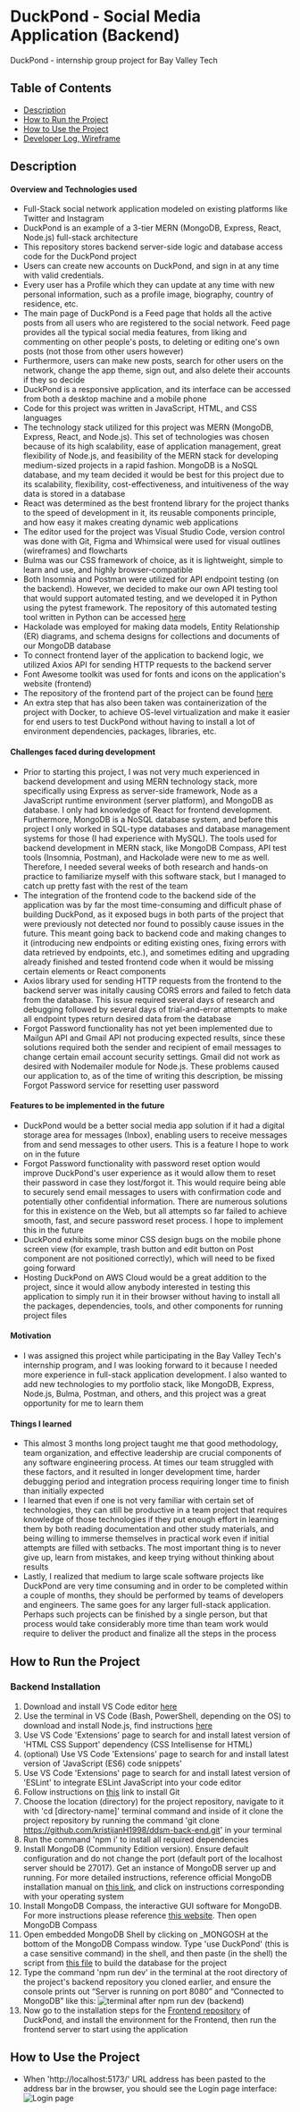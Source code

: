 # DuckPond - Social Media Application (Backend)
DuckPond - internship group project for Bay Valley Tech

## Table of Contents
- [Description](#description)
- [How to Run the Project](#how-to-run-the-project)
- [How to Use the Project](#how-to-use-the-project)
- [Developer Log, Wireframe](#developer-log-wireframe)

## Description
#### Overview and Technologies used
* Full-Stack social network application modeled on existing platforms like Twitter and Instagram
* DuckPond is an example of a 3-tier MERN (MongoDB, Express, React, Node.js) full-stack architecture 
* This repository stores backend server-side logic and database access code for the DuckPond project
* Users can create new accounts on DuckPond, and sign in at any time with valid credentials. 
* Every user has a Profile which they can update at any time with new personal information, such as a profile image, biography, country of residence, etc.
* The main page of DuckPond is a Feed page that holds all the active posts from all users who are registered to the social network. Feed page provides all the typical social media features, from liking and commenting on other people's posts, to deleting or editing one's own posts (not those from other users however)
* Furthermore, users can make new posts, search for other users on the network, change the app theme, sign out, and also delete their accounts if they so decide
* DuckPond is a responsive application, and its interface can be accessed from both a desktop machine and a mobile phone
* Code for this project was written in JavaScript, HTML, and CSS languages
* The technology stack utilized for this project was MERN (MongoDB, Express, React, and Node.js). This set of technologies was chosen because of its high scalability, ease of application management, great flexibility of Node.js, and feasibility of the MERN stack for developing medium-sized projects in a rapid fashion. MongoDB is a NoSQL database, and my team decided it would be best for this project due to its scalability, flexibility, cost-effectiveness, and intuitiveness of the way data is stored in a database
* React was determined as the best frontend library for the project thanks to the speed of development in it, its reusable components principle, and how easy it makes creating dynamic web applications
* The editor used for the project was Visual Studio Code, version control was done with Git, Figma and Whimsical were used for visual outlines (wireframes) and flowcharts 
* Bulma was our CSS framework of choice, as it is lightweight, simple to learn and use, and highly browser-compatible
* Both Insomnia and Postman were utilized for API endpoint testing (on the backend). However, we decided to make our own API testing tool that would support automated testing, and we developed it in Python using the pytest framework. The repository of this automated testing tool written in Python can be accessed [here](https://github.com/kristijanH1998/ddsm-backend-testing-tool.git)
* Hackolade was employed for making data models, Entity Relationship (ER) diagrams, and schema designs for collections and documents of our MongoDB database
* To connect frontend layer of the application to backend logic, we utilized Axios API for sending HTTP requests to the backend server
* Font Awesome toolkit was used for fonts and icons on the application's website (frontend)
* The repository of the frontend part of the project can be found [here](https://github.com/kristijanH1998/dev-duckies-sm-proj-front.git)      
* An extra step that has also been taken was containerization of the project with Docker, to achieve OS-level virtualization and make it easier for end users to test DuckPond without having to install a lot of environment dependencies, packages, libraries, etc.

#### Challenges faced during development
* Prior to starting this project, I was not very much experienced in backend development and using MERN technology stack, more specifically using Express as server-side framework, Node as a JavaScript runtime environment (server platform), and MongoDB as database. I only had knowledge of React for frontend development. Furthermore, MongoDB is a NoSQL database system, and before this project I only worked in SQL-type databases and database management systems for those (I had experience with MySQL). The tools used for backend development in MERN stack, like MongoDB Compass, API test tools (Insomnia, Postman), and Hackolade were new to me as well. Therefore, I needed several weeks of both research and hands-on practice to familiarize myself with this software stack, but I managed to catch up pretty fast with the rest of the team
* The integration of the frontend code to the backend side of the application was by far the most time-consuming and difficult phase of building DuckPond, as it exposed bugs in both parts of the project that were previously not detected nor found to possibly cause issues in the future. This meant going back to backend code and making changes to it (introducing new endpoints or editing existing ones, fixing errors with data retrieved by endpoints, etc.), and sometimes editing and upgrading already finished and tested frontend code when it would be missing certain elements or React components
* Axios library used for sending HTTP requests from the frontend to the backend server was initally causing CORS errors and failed to fetch data from the database. This issue required several days of research and debugging followed by several days of trial-and-error attempts to make all endpoint types return desired data from the database
* Forgot Password functionality has not yet been implemented due to Mailgun API and Gmail API not producing expected results, since these solutions required both the sender and recipient of email messages to change certain email account security settings. Gmail did not work as desired with Nodemailer module for Node.js. These problems caused our application to, as of the time of writing this description, be missing Forgot Password service for resetting user password       

#### Features to be implemented in the future
* DuckPond would be a better social media app solution if it had a digital storage area for messages (Inbox), enabling users to receive messages from and send messages to other users. This is a feature I hope to work on in the future
* Forgot Password functionality with password reset option would improve DuckPond's user experience as it would allow them to reset their password in case they lost/forgot it. This would require being able to securely send email messages to users with confirmation code and potentially other confidential information. There are numerous solutions for this in existence on the Web, but all attempts so far failed to achieve smooth, fast, and secure password reset process. I hope to implement this in the future
* DuckPond exhibits some minor CSS design bugs on the mobile phone screen view (for example, trash button and edit button on Post component are not positioned correctly), which will need to be fixed going forward
* Hosting DuckPond on AWS Cloud would be a great addition to the project, since it would allow anybody interested in testing this application to simply run it in their browser without having to install all the packages, dependencies, tools, and other components for running project files

#### Motivation
* I was assigned this project while participating in the Bay Valley Tech's internship program, and I was looking forward to it because I needed more experience in full-stack application development. I also wanted to add new technologies to my portfolio stack, like MongoDB, Express, Node.js, Bulma, Postman, and others, and this project was a great opportunity for me to learn them

#### Things I learned
* This almost 3 months long project taught me that good methodology, team organization, and effective leadership are crucial components of any software engineering process. At times our team struggled with these factors, and it resulted in longer development time, harder debugging period and integration process requiring longer time to finish than initially expected
* I learned that even if one is not very familiar with certain set of technologies, they can still be productive in a team project that requires knowledge of those technologies if they put enough effort in learning them by both reading documentation and other study materials, and being willing to immerse themselves in practical work even if initial attempts are filled with setbacks. The most important thing is to never give up, learn from mistakes, and keep trying without thinking about results
* Lastly, I realized that medium to large scale software projects like DuckPond are very time consuming and in order to be completed within a couple of months, they should be performed by teams of developers and engineers. The same goes for any larger full-stack application. Perhaps such projects can be finished by a single person, but that process would take considerably more time than team work would require to deliver the product and finalize all the steps in the process

## How to Run the Project
### Backend Installation 
1. Download and install VS Code editor [here](https://code.visualstudio.com/download)
2. Use the terminal in VS Code (Bash, PowerShell, depending on the OS) to download and install Node.js, find instructions [here](https://nodejs.org/en/download/package-manager)
3. Use VS Code 'Extensions' page to search for and install latest version of 'HTML CSS Support' dependency (CSS Intellisense for HTML)
4. (optional) Use VS Code 'Extensions' page to search for and install latest version of 'JavaScript (ES6) code snippets'
5. Use VS Code 'Extensions' page to search for and install latest version of 'ESLint' to integrate ESLint JavaScript into your code editor
6. Follow instructions on [this](https://github.com/git-guides/install-git) link to install Git
7. Choose the location (directory) for the project repository, navigate to it with 'cd [directory-name]' terminal command and inside of it clone the project repository by running the command 'git clone https://github.com/kristijanH1998/ddsm-back-end.git' in your terminal
8. Run the command 'npm i' to install all required dependencies
9. Install MongoDB (Community Edition version). Ensure default configuration and do not change the port (default port of the localhost server should be 27017). Get an instance of MongoDB server up and running. For more detailed instructions, reference official MongoDB installation manual on [this link](https://www.mongodb.com/docs/manual/administration/install-community/), and click on instructions corresponding with your operating system
10. Install MongoDB Compass, the interactive GUI software for MongoDB. For more instructions please reference [this website](https://www.mongodb.com/docs/compass/current/install/). Then open MongoDB Compass
11. Open embedded MongoDB Shell by clicking on _MONGOSH at the bottom of the MongoDB Compass window. Type 'use DuckPond' (this is a case sensitive command) in the shell, and then paste (in the shell) the script from [this file](mongodb-script.txt) to build the database for the project
12. Type the command 'npm run dev' in the terminal at the root directory of the project's backend repository you cloned earlier, and ensure the console prints out “Server is running on port 8080” and “Connected to MongoDB” like this:
![terminal after npm run dev (backend)](/screenshots/npm-run-dev-result.jpg?raw=true "terminal after npm run dev (backend)")
13. Now go to the installation steps for the [Frontend repository](https://github.com/kristijanH1998/dev-duckies-sm-proj-front?tab=readme-ov-file#frontend-installation) of DuckPond, and install the environment for the Frontend, then run the frontend server to start using the application

## How to Use the Project
* When 'http://localhost:5173/' URL address has been pasted to the address bar in the browser, you should see the Login page interface:
![Login page](/screenshots/duckpond-login-1.png?raw=true "Login page")

